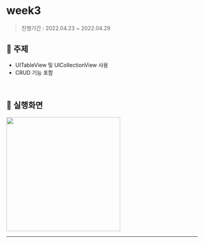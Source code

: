 # week3

> 진행기간 : 2022.04.23 ~ 2022.04.29

## 📌 주제

- UITableView 및 UICollectionView 사용
- CRUD 기능 포함

</br>

## 📌 실행화면

<img src="https://user-images.githubusercontent.com/98953443/172590813-a824ce3b-453b-444d-b47e-645e7f685e99.gif" width = 300>

</br>

---

